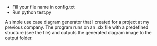 - Fill your file name in config.txt
- Run python test.py
  
A simple use case diagram generator that I created for a project at my previous company.
The program runs on an .xlx file with a predefined structure (see the file) and outputs the generated diagram image to the output folder.
